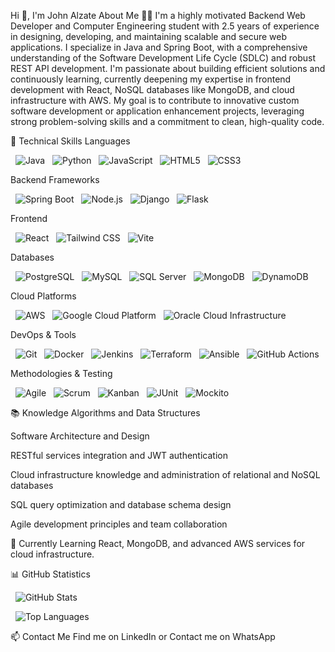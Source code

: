 Hi 👋, I'm John Alzate
About Me
👨‍💻 I'm a highly motivated Backend Web Developer and Computer Engineering student with 2.5 years of experience in designing, developing, and maintaining scalable and secure web applications. I specialize in Java and Spring Boot, with a comprehensive understanding of the Software Development Life Cycle (SDLC) and robust REST API development. I'm passionate about building efficient solutions and continuously learning, currently deepening my expertise in frontend development with React, NoSQL databases like MongoDB, and cloud infrastructure with AWS. My goal is to contribute to innovative custom software development or application enhancement projects, leveraging strong problem-solving skills and a commitment to clean, high-quality code.

🚀 Technical Skills
Languages
<p align="left">
  <img src="https://img.shields.io/badge/Java-%23ED8B00.svg?&style=for-the-badge&logo=java&logoColor=white" alt="Java"/>
  <img src="https://img.shields.io/badge/Python-%2314354C.svg?&style=for-the-badge&logo=python&logoColor=white" alt="Python"/>
  <img src="https://img.shields.io/badge/JavaScript-%23F7DF1E.svg?&style=for-the-badge&logo=javascript&logoColor=black" alt="JavaScript"/>
  <img src="https://img.shields.io/badge/HTML5-%23E34F26.svg?&style=for-the-badge&logo=html5&logoColor=white" alt="HTML5"/>
  <img src="https://img.shields.io/badge/CSS3-%231572B6.svg?&style=for-the-badge&logo=css3&logoColor=white" alt="CSS3"/>
</p>

Backend Frameworks
<p align="left">
  <img src="https://img.shields.io/badge/Spring_Boot-%236DB33F.svg?&style=for-the-badge&logo=spring&logoColor=white" alt="Spring Boot"/>
  <img src="https://img.shields.io/badge/Node.js-%23339933.svg?&style=for-the-badge&logo=node.js&logoColor=white" alt="Node.js"/>
  <img src="https://www.google.com/search?q=https://img.shields.io/badge/Django-%2523092E20.svg%3F%26style%3Dfor-the-badge%26logo%3Ddjango%26logoColor%3Dwhite" alt="Django"/>
  <img src="https://www.google.com/search?q=https://img.shields.io/badge/Flask-%2523000000.svg%3F%26style%3Dfor-the-badge%26logo%3Dflask%26logoColor%3Dwhite" alt="Flask"/>
</p>

Frontend
<p align="left">
  <img src="https://img.shields.io/badge/React-%2361DAFB.svg?&style=for-the-badge&logo=react&logoColor=black" alt="React"/>
  <img src="https://www.google.com/search?q=https://img.shields.io/badge/Tailwind_CSS-%252338B2AC.svg%3F%26style%3Dfor-the-badge%26logo%3Dtailwind-css%26logoColor%3Dwhite" alt="Tailwind CSS"/>
  <img src="https://www.google.com/search?q=https://img.shields.io/badge/Vite-%2523646CFF.svg%3F%26style%3Dfor-the-badge%26logo%3Dvite%26logoColor%3Dwhite" alt="Vite"/>
</p>

Databases
<p align="left">
  <img src="https://img.shields.io/badge/PostgreSQL-%23336791.svg?&style=for-the-badge&logo=postgresql&logoColor=white" alt="PostgreSQL"/>
  <img src="https://img.shields.io/badge/MySQL-%234479A1.svg?&style=for-the-badge&logo=mysql&logoColor=white" alt="MySQL"/>
  <img src="https://www.google.com/search?q=https://img.shields.io/badge/SQL_Server-%2523CC2927.svg%3F%26style%3Dfor-the-badge%26logo%3Dmicrosoft-sql-server%26logoColor%3Dwhite" alt="SQL Server"/>
  <img src="https://img.shields.io/badge/MongoDB-%2347A248.svg?&style=for-the-badge&logo=mongodb&logoColor=white" alt="MongoDB"/>
  <img src="https://www.google.com/search?q=https://img.shields.io/badge/DynamoDB-%25234053D6.svg%3F%26style%3Dfor-the-badge%26logo%3Damazon-dynamodb%26logoColor%3Dwhite" alt="DynamoDB"/>
</p>

Cloud Platforms
<p align="left">
  <img src="https://img.shields.io/badge/AWS-%23FF9900.svg?&style=for-the-badge&logo=amazon-aws&logoColor=white" alt="AWS"/>
  <img src="https://www.google.com/search?q=https://img.shields.io/badge/Google_Cloud-%25234285F4.svg%3F%26style%3Dfor-the-badge%26logo%3Dgoogle-cloud%26logoColor%3Dwhite" alt="Google Cloud Platform"/>
  <img src="https://www.google.com/search?q=https://img.shields.io/badge/Oracle_Cloud-%2523F80000.svg%3F%26style%3Dfor-the-badge%26logo%3Doracle%26logoColor%3Dwhite" alt="Oracle Cloud Infrastructure"/>
</p>

DevOps & Tools
<p align="left">
  <img src="https://www.google.com/search?q=https://img.shields.io/badge/Git-%2523F05032.svg%3F%26style%3Dfor-the-badge%26logo%3Dgit%26logoColor%3Dwhite" alt="Git"/>
  <img src="https://www.google.com/search?q=https://img.shields.io/badge/Docker-%25232496ED.svg%3F%26style%3Dfor-the-badge%26logo%3Ddocker%26logoColor%3Dwhite" alt="Docker"/>
  <img src="https://www.google.com/search?q=https://img.shields.io/badge/Jenkins-%2523D24939.svg%3F%26style%3Dfor-the-badge%26logo%3Djenkins%26logoColor%3Dwhite" alt="Jenkins"/>
  <img src="https://www.google.com/search?q=https://img.shields.io/badge/Terraform-%25237B42BC.svg%3F%26style%3Dfor-the-badge%26logo%3Dterraform%26logoColor%3Dwhite" alt="Terraform"/>
  <img src="https://www.google.com/search?q=https://img.shields.io/badge/Ansible-%2523EE0000.svg%3F%26style%3Dfor-the-badge%26logo%3Dansible%26logoColor%3Dwhite" alt="Ansible"/>
  <img src="https://www.google.com/search?q=https://img.shields.io/badge/GitHub_Actions-%25232671E5.svg%3F%26style%3Dfor-the-badge%26logo%3Dgithub-actions%26logoColor%3Dwhite" alt="GitHub Actions"/>
</p>

Methodologies & Testing
<p align="left">
  <img src="https://www.google.com/search?q=https://img.shields.io/badge/Agile-%2523007399.svg%3F%26style%3Dfor-the-badge%26logo%3Dagile%26logoColor%3Dwhite" alt="Agile"/>
  <img src="https://www.google.com/search?q=https://img.shields.io/badge/Scrum-%2523007399.svg%3F%26style%3Dfor-the-badge%26logo%3Dscrum%26logoColor%3Dwhite" alt="Scrum"/>
  <img src="https://www.google.com/search?q=https://img.shields.io/badge/Kanban-%2523007399.svg%3F%26style%3Dfor-the-badge%26logo%3Dkanban%26logoColor%3Dwhite" alt="Kanban"/>
  <img src="https://img.shields.io/badge/JUnit-%2325A162.svg?&style=for-the-badge&logo=junit5&logoColor=white" alt="JUnit"/>
  <img src="https://www.google.com/search?q=https://img.shields.io/badge/Mockito-%252325A162.svg%3F%26style%3Dfor-the-badge%26logo%3Dmockito%26logoColor%3Dwhite" alt="Mockito"/>
</p>

📚 Knowledge
Algorithms and Data Structures

Software Architecture and Design

RESTful services integration and JWT authentication

Cloud infrastructure knowledge and administration of relational and NoSQL databases

SQL query optimization and database schema design

Agile development principles and team collaboration

🌱 Currently Learning
React, MongoDB, and advanced AWS services for cloud infrastructure.

📊 GitHub Statistics
<p align="left">
  <img src="https://github-readme-stats.vercel.app/api?username=Johnki1&show_icons=true&theme=radical" alt="GitHub Stats" />
</p>
<p align="left">
  <img src="https://github-readme-stats.vercel.app/api/top-langs/?username=Johnki1&layout=compact&theme=radical" alt="Top Languages" />
</p>

📫 Contact Me
Find me on LinkedIn or Contact me on WhatsApp
